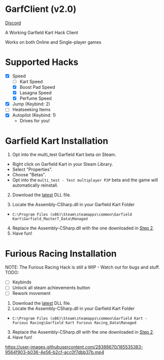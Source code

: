 # GarfClient (v2.0)

[Discord](https://discord.gg/KTJNHyAh2e)

A Working Garfield Kart Hack Client

Works on both Online and Single-player games

# Supported Hacks
  - [x] Speed
    - [ ] Kart Speed
    - [x] Boost Pad Speed
    - [x] Lasagna Speed
    - [x] Perfume Speed
  - [x] Jump (Keybind: 2)
  - [ ] Heatseeking Items
  - [x] Autopilot (Keybind: 1)
    - Drives for you!

# Garfield Kart Installation
1. Opt into the multi_test Garfield Kart beta on Steam.
  - Right click on Garfield Kart in your Steam Library.
  - Select "Properties".
  - Choose "Betas".
  - Opt into the `multi_test - Test multiplayer P2P` beta and the game will automatically reinstall.

2. Download the [latest](/downloads/latest/original/Assembly-CSharp.dll) DLL file.

3. Locate the Assembly-CSharp.dll in your Garfield Kart Folder
  - `C:\Program Files (x86)\Steam\steamapps\common\Garfield Kart\Garfield_Master7_Data\Managed`
4. Replace the Assembly-CSharp.dll with the one downloaded in [Step 2](/downloads/latest/original/Assembly-CSharp.dll).
5. Have fun!

# Furious Racing Installation
NOTE: The Furious Racing Hack is still a WIP - Watch out for bugs and stuff.
TODO:
  - [ ] Keybinds
  - [ ] Unlock all steam achievements button
  - [ ] Rework movement
1. Download the [latest](/downloads/latest/furious/Assembly-CSharp.dll) DLL file.
2. Locate the Assembly-CSharp.dll in your Garfield Kart Folder
  - `C:\Program Files (x86)\Steam\steamapps\common\Garfield Kart - Furious Racing\Garfield Kart Furious Racing_Data\Managed`
3. Replace the Assembly-CSharp.dll with the one downloaded in [Step 2](/downloads/latest/furious/Assembly-CSharp.dll).
4. Have fun!

https://user-images.githubusercontent.com/28388670/185535383-9564f903-b036-4e56-b2cf-acc0f7dbb37b.mp4
